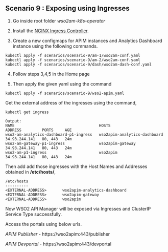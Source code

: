 ## Scenario 9 : Exposing using Ingresses

1. Go inside root folder _wso2am-k8s-operator_
2. Install the [NGINX Ingress Controller](https://kubernetes.github.io/ingress-nginx/deploy/).

3. Create a new configmaps for  APIM instances and Analytics Dashboard instance using the following commands.

```
kubectl apply -f scenarios/scenario-9/am-1/wso2am-conf.yaml
kubectl apply -f scenarios/scenario-9/am-2/wso2am-conf.yaml
kubectl apply -f scenarios/scenario-9/dash/wso2am-dash-conf.yaml
```

4. Follow steps 3,4,5 in the Home page

5. Then apply the given yaml using the command
```
kubectl apply -f scenarios/scenario-9/wso2-apim.yaml
```

Get the external address of the ingresses using the command,
```
kubectl get ingress

Output:
NAME                                     HOSTS                          ADDRESS         PORTS     AGE
wso2-am-analytics-dashboard-p1-ingress   wso2apim-analytics-dashboard   34.93.244.141   80, 443   24m
wso2-am-gateway-p1-ingress               wso2apim-gateway               34.93.244.141   80, 443   24m
wso2-am-p1-ingress                       wso2apim                       34.93.244.141   80, 443   24m
```
        
Then add add those ingresses with the Host Names and Addresses obtained in **/etc/hosts/**,
    
```
/etc/hosts
----------
<EXTERNAL-ADDRESS>       wso2apim-analytics-dashboard              
<EXTERNAL-ADDRESS>       wso2apim-gateway
<EXTERNAL-ADDRESS>       wso2apim 
```
        

Now WSO2 API Manager will be exposed via Ingresses and ClusterIP Service Type successfully.

Access the portals using below urls.

   _APIM Publisher_ - https://wso2apim:443/publisher

   _APIM Devportal_ - https://wso2apim:443/devportal

